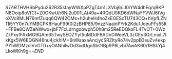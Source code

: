$START$HVHSbPydu262R35sfayWWXpPZgT4m1LXVbj6/iJ0iYW4dhEq/qBKPN6Ooip8oVfCf+Z0OKwU/r6Nj2u001LAt49a+4RQdU0KD6dWNaYFVWJ6tVgoXVc8MLN76mfZuqq6QW42CMs+h2uheH4hoZxEGEScTU743OQ+hVpfLZN11i5YY0n7uYMBCPK8HauF99t0i2zBHP85/9nzzNaainPYrk2Kdu1JoeuFFs55It+FFBe8QWZeNWwx+jbF7FcLdrngobwph50h8m25ReEDQkoFL4TvOT+0WzZzPxytFAxMG9QAm65TwySEOZYyt5uMDdF8ADnDWeeVL3zGEy3GrLmxL7lxKgx5W6EQGN46nu4jckhIM+6nWaaxaAncjycSRZItyRo74v2ppB3suZv4ekpPYhWDMzclVvGT0+yOANhilwOd3xdUgoSbOtBp9P6Lvbi7AwAK60/1HSkYj4LkoWKh9g==$END$